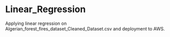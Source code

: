 # Linear_Regression

Applying linear regression on Algerian_forest_fires_dataset_Cleaned_Dataset.csv and deployment to AWS.
